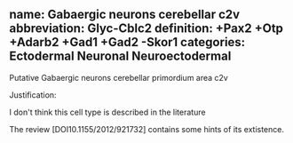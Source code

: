 name: Gabaergic neurons cerebellar c2v
abbreviation: Glyc-Cblc2
definition: +Pax2 +Otp +Adarb2 +Gad1 +Gad2 -Skor1
categories: Ectodermal Neuronal Neuroectodermal
---

Putative Gabaergic neurons cerebellar primordium area c2v

Justification:

I don't think this cell type is described in the literature 

The review [DOI10.1155/2012/921732] contains some hints of its extistence.
